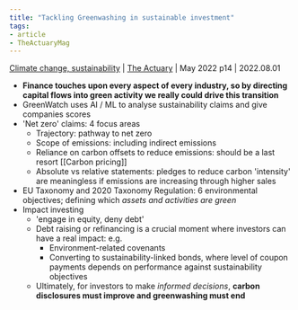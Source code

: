 ```yaml
---
title: "Tackling Greenwashing in sustainable investment"
tags:
- article 
- TheActuaryMag
---
```

[Climate change, sustainability](notes/Climate%20change,%20sustainability.md) | [The Actuary](notes/The%20Actuary.md) | May 2022 p14 | 2022.08.01 
- **Finance touches upon every aspect of every industry, so by directing capital flows into green activity we really could drive this transition**
- GreenWatch uses AI / ML to analyse sustainability claims and give companies scores 
- 'Net zero' claims: 4 focus areas
	- Trajectory: pathway to net zero 
	- Scope of emissions: including indirect emissions
	- Reliance on carbon offsets to reduce emissions: should be a last resort [[Carbon pricing]]
	- Absolute vs relative statements: pledges to reduce carbon 'intensity' are meaningless if emissions are increasing through higher sales 
- EU Taxonomy and 2020 Taxonomy Regulation: 6 environmental objectives; defining which *assets and activities are green*
- Impact investing 
	- 'engage in equity, deny debt'
	- Debt raising or refinancing is a crucial moment where investors can have a real impact: e.g.
		- Environment-related covenants
		- Converting to sustainability-linked bonds, where level of coupon payments depends on performance against sustainability objectives 
	- Ultimately, for investors to make *informed decisions*, **carbon disclosures must improve and greenwashing must end**